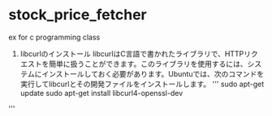 # stock_price_fetcher
ex for c programming  class

1. libcurlのインストール
libcurlはC言語で書かれたライブラリで、HTTPリクエストを簡単に扱うことができます。このライブラリを使用するには、システムにインストールしておく必要があります。Ubuntuでは、次のコマンドを実行してlibcurlとその開発ファイルをインストールします。
'''
sudo apt-get update
sudo apt-get install libcurl4-openssl-dev

'''
